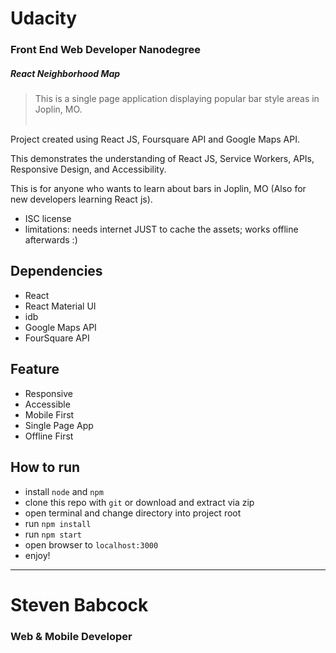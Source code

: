 # Udacity
### Front End Web Developer Nanodegree
##### React Neighborhood Map

> This is a single page application displaying popular bar style areas in Joplin, MO.
<br/><br/>

Project created using React JS, Foursquare API and Google Maps API. <br/>

This demonstrates the understanding of React JS, Service Workers, APIs, Responsive Design, and Accessibility. <br/>

This is for anyone who wants to learn about bars in Joplin, MO (Also for new developers learning React js).

* ISC license
* limitations: needs internet JUST to cache the assets; works offline afterwards :)


## Dependencies
* React
* React Material UI
* idb
* Google Maps API
* FourSquare API


## Feature
* Responsive
* Accessible
* Mobile First
* Single Page App
* Offline First


## How to run
* install `node` and `npm`
* clone this repo with `git` or download and extract via zip
* open terminal and change directory into project root
* run `npm install`
* run `npm start`
* open browser to `localhost:3000`
* enjoy!


-----
# Steven Babcock
### Web & Mobile Developer
